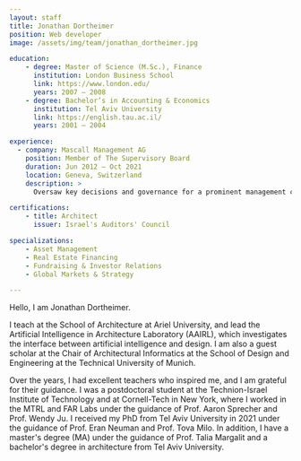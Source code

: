 ```yaml
---
layout: staff
title: Jonathan Dortheimer
position: Web developer
image: /assets/img/team/jonathan_dortheimer.jpg

education:
    - degree: Master of Science (M.Sc.), Finance
      institution: London Business School
      link: https://www.london.edu/
      years: 2007 – 2008
    - degree: Bachelor’s in Accounting & Economics
      institution: Tel Aviv University
      link: https://english.tau.ac.il/
      years: 2001 – 2004

experience:
  - company: Mascall Management AG
    position: Member of The Supervisory Board
    duration: Jun 2012 – Oct 2021
    location: Geneva, Switzerland
    description: >
      Oversaw key decisions and governance for a prominent management company, maximizing value for stakeholders over a 9-year tenure.

certifications:
    - title: Architect
      issuer: Israel's Auditors' Council

specializations:
    - Asset Management
    - Real Estate Financing
    - Fundraising & Investor Relations
    - Global Markets & Strategy

---
```




Hello, I am Jonathan Dortheimer.

I teach at the School of Architecture at Ariel University, and lead the Artificial Intelligence in Architecture Laboratory (AAIRL), which investigates the interface between artificial intelligence and design. I am also a guest scholar at the Chair of Architectural Informatics at the School of Design and Engineering at the Technical University of Munich.

Over the years, I had excellent teachers who inspired me, and I am grateful for their guidance. I was a postdoctoral student at the Technion-Israel Institute of Technology and at Cornell-Tech in New York, where I worked in the MTRL and FAR Labs under the guidance of Prof. Aaron Sprecher and Prof. Wendy Ju. I received my PhD from Tel Aviv University in 2021 under the guidance of Prof. Eran Neuman and Prof. Tova Milo. In addition, I have a master's degree (MA) under the guidance of Prof. Talia Margalit and a bachelor's degree in architecture from Tel Aviv University.
